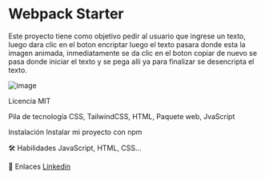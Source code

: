 

# Webpack Starter

Este proyecto tiene como objetivo pedir al usuario que ingrese un texto, luego dara clic en el boton encriptar luego el texto pasara donde esta la imagen animada, inmediatamente se da clic en el boton copiar de nuevo se pasa donde iniciar el texto y se pega alli ya para finalizar se desencripta el texto.

![image](https://user-images.githubusercontent.com/101370645/201956403-0ac90565-591b-40b0-8d71-d44757584fcf.png)



Licencia
MIT

Pila de tecnología
CSS, TailwindCSS, HTML, Paquete web, JvaScript

Instalación
Instalar mi proyecto con npm

🛠 Habilidades
JavaScript, HTML, CSS...

🔗 Enlaces
[Linkedin](www.linkedin.com/in/carmen-elvira-barajas-henao-6a5a26187)

